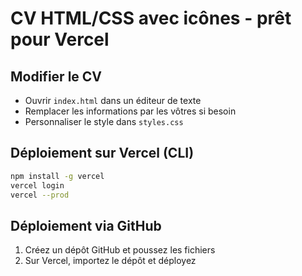 # CV HTML/CSS avec icônes - prêt pour Vercel

## Modifier le CV
- Ouvrir `index.html` dans un éditeur de texte
- Remplacer les informations par les vôtres si besoin
- Personnaliser le style dans `styles.css`

## Déploiement sur Vercel (CLI)
```bash
npm install -g vercel
vercel login
vercel --prod
```

## Déploiement via GitHub
1. Créez un dépôt GitHub et poussez les fichiers
2. Sur Vercel, importez le dépôt et déployez
